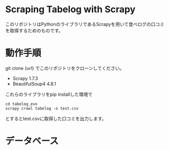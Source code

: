 # Scraping Tabelog with Scrapy
このリポジトリはPythonのライブラリであるScrapyを用いて食べログの口コミを取得するためのものです。

# 動作手順
git clone {url} でこのリポジトリをクローンしてください。

- Scrapy 1.7.3
- BeautifulSoup4 4.8.1

これらのライブラリをpip installした環境で
```
cd tabelog_evo
scrapy crawl tabelog -o test.csv
```
とするとtest.csvに取得した口コミを出力します。

# データベース

